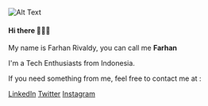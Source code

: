 ![Alt Text](https://gist.githubusercontent.com/HaradaKumiko/1e634e8f569a7ef220a9d46798862995/raw/12506e8ce2e66623fe594ebeb9dbfcbf90c93672/98111dfdcdef62f0900a2039b9308519.gif) 

 #### Hi there 👋👋👋
 <p> My name is Farhan Rivaldy, you can call me <b>Farhan</b> </p>
  <p> I'm a Tech Enthusiasts from Indonesia.</p>
    <p> If you need something from me, feel free to contact me at : </p>
      
[LinkedIn](https://www.linkedin.com/in/farhanrivaldy)
[Twitter](https://twitter.com/farhanrivaldy_)
[Instagram](https://www.instagram.com/farhanrivaldy_)

<!-- <a href="https://github.com/HaradaKumiko/github-readme-stats"><img align="center" src="https://github-readme-stats.vercel.app/api?username=HaradaKumiko&show_icons=true&include_all_commits=true&count_private=true&theme=buefy&hide_border=true" alt="Anurag's github stats" /></a> 
 -->
